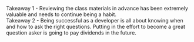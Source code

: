Takeaway 1 - Reviewing the class materials in advance has been extremely valuable and needs to continue being a habit.  
Takeaway 2 - Being successful as a developer is all about knowing when and how to ask the right questions. Putting in the effort to become a great question asker is going to pay dividends in the future.
